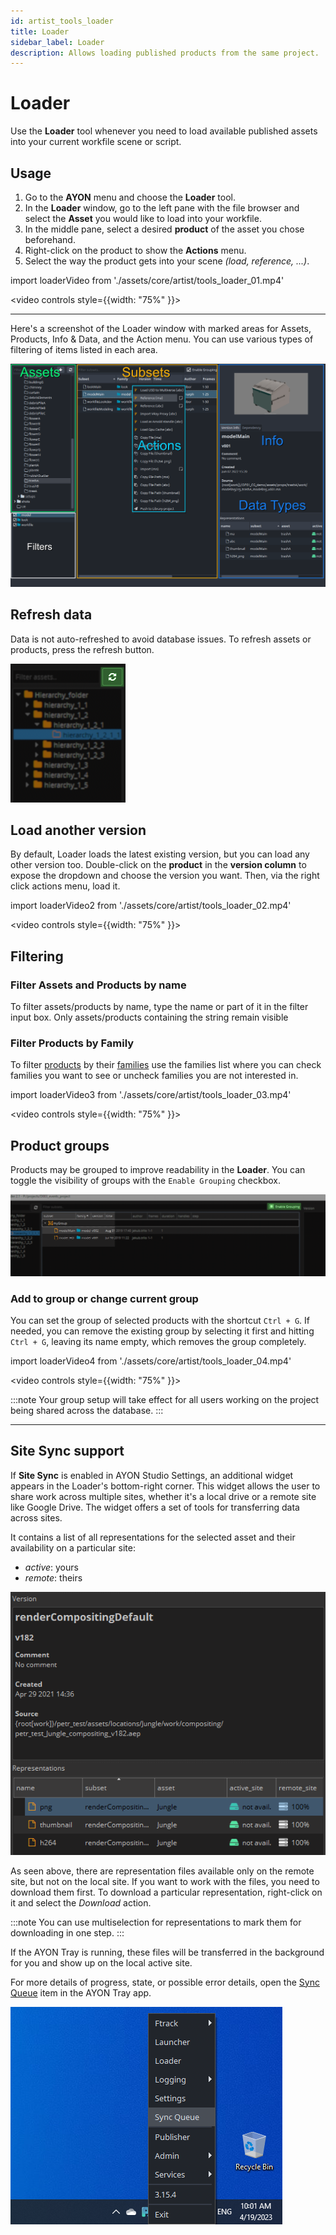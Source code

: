 ```yaml
---
id: artist_tools_loader
title: Loader
sidebar_label: Loader
description: Allows loading published products from the same project.
---
```


# Loader
Use the **Loader** tool whenever you need to load available published assets into your current workfile scene or script.

## Usage
1. Go to the **AYON** menu and choose the **Loader** tool.
2. In the **Loader** window, go to the left pane with the file browser and select the **Asset** you would like to load into your workfile.
3. In the middle pane, select a desired **product** of the asset you chose beforehand.
4. Right-click on the product to show the **Actions** menu.
5. Select the way the product gets into your scene *(load, reference, ...)*.


import loaderVideo from './assets/core/artist/tools_loader_01.mp4'

<video controls style={{width: "75%" }}>
  <source src={loaderVideo}/>
</video>

---

Here's a screenshot of the Loader window with marked areas for Assets, Products, Info & Data, and the Action menu. You can use various types of filtering of items listed in each area.

![tools_loader_1](assets/core/artist/tools_loader_01.png)

<div class="row markdown">
<div class="col col--6 markdown">

## Refresh data
Data is not auto-refreshed to avoid database issues. To refresh assets or products, press the refresh button.

</div>
<div class="col col--6 markdown">

![tools_loader_50](assets/core/artist/tools_loader_50.png)

</div>
</div>

## Load another version

By default, Loader loads the latest existing version, but you can load any other version too. Double-click on the **product** in the **version column** to expose the dropdown and choose the version you want. Then, via the right click actions menu, load it.
 
import loaderVideo2 from './assets/core/artist/tools_loader_02.mp4'
 

<video controls style={{width: "75%" }}>
  <source src={loaderVideo2}/>
</video>

## Filtering

### Filter Assets and Products by name
To filter assets/products by name, type the name or part of it in the filter input box. Only assets/products containing the string remain visible

### Filter Products by Family

To filter [products](artist_concepts.md#product) by their [families](artist_publish.md#families) use the families list where you can check families you want to see or uncheck families you are not interested in.

import loaderVideo3 from './assets/core/artist/tools_loader_03.mp4'

<video controls style={{width: "75%" }}>
  <source src={loaderVideo3}/>
</video>


## Product groups

Products may be grouped to improve readability in the **Loader**. You can toggle the visibility of groups with the `Enable Grouping` checkbox.

![tools_loader_40](assets/core/artist/tools_loader_40-small.png)


### Add to group or change current group
You can set the group of selected products with the shortcut `Ctrl + G`. If needed, you can remove the existing group by selecting it first and hitting `Ctrl + G`, leaving its name empty, which removes the group completely.

import loaderVideo4 from './assets/core/artist/tools_loader_04.mp4'

<video controls style={{width: "75%" }}>
  <source src={loaderVideo4}/>
</video>

:::note
Your group setup will take effect for all users working on the project being shared across the database.
:::

___

## Site Sync support

If **Site Sync** is enabled in AYON Studio Settings, an additional widget appears in the Loader's bottom-right corner. This widget allows the user to share work across multiple sites, whether it's a local drive or a remote site like Google Drive. The widget offers a set of tools for transferring data across sites.

It contains a list of all representations for the selected asset and their availability on a particular site:

- *active*: yours
- *remote*: theirs

![site_sync_support](assets/core/artist/site_sync_loader.png)

As seen above, there are representation files available only on the remote site, but not on the local site. If you want to work with the files, you need to download them first. To download a particular representation, right-click on it and select the *Download* action.

:::note
You can use multiselection for representations to mark them for downloading in one step.
:::

If the AYON Tray is running, these files will be transferred in the background for you and show up on the local active site.

For more details of progress, state, or possible error details, open the [Sync Queue](#Sync-Queue) item in the AYON Tray app.

![tools_loader_sync](assets/core/artist/tools_loader_sync.png)
